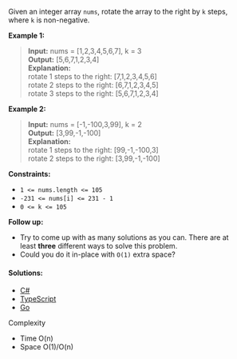 Given an integer array `nums`, rotate the array to the right by `k` steps, where `k` is non-negative.

**Example 1:**

> **Input:** nums = [1,2,3,4,5,6,7], k = 3  
> **Output:** [5,6,7,1,2,3,4]  
> **Explanation:**  
> rotate 1 steps to the right: [7,1,2,3,4,5,6]  
> rotate 2 steps to the right: [6,7,1,2,3,4,5]  
> rotate 3 steps to the right: [5,6,7,1,2,3,4]  

**Example 2:**

> **Input:** nums = [-1,-100,3,99], k = 2  
> **Output:** [3,99,-1,-100]  
> **Explanation:**  
> rotate 1 steps to the right: [99,-1,-100,3]  
> rotate 2 steps to the right: [3,99,-1,-100]  

**Constraints:**

- `1 <= nums.length <= 105`
- `-231 <= nums[i] <= 231 - 1`
- `0 <= k <= 105`

**Follow up:**

- Try to come up with as many solutions as you can. There are at least **three** different ways to solve this problem.
- Could you do it in-place with `O(1)` extra space?

#### Solutions:

- [C#](/array-string/rotate-array/rotate-array.cs)
- [TypeScript](/array-string/rotate-array/rotate-array.ts)
- [Go](/array-string/rotate-array/rotate-array.go)

Complexity
- Time O(n)
- Space O(1)/O(n)